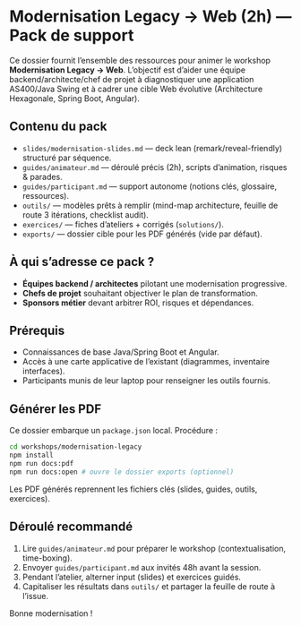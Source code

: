 # Modernisation Legacy → Web (2h) — Pack de support

Ce dossier fournit l’ensemble des ressources pour animer le workshop **Modernisation Legacy → Web**. L’objectif est d’aider une équipe backend/architecte/chef de projet à diagnostiquer une application AS400/Java Swing et à cadrer une cible Web évolutive (Architecture Hexagonale, Spring Boot, Angular).

## Contenu du pack
- `slides/modernisation-slides.md` — deck lean (remark/reveal-friendly) structuré par séquence.
- `guides/animateur.md` — déroulé précis (2h), scripts d’animation, risques & parades.
- `guides/participant.md` — support autonome (notions clés, glossaire, ressources).
- `outils/` — modèles prêts à remplir (mind-map architecture, feuille de route 3 itérations, checklist audit).
- `exercices/` — fiches d’ateliers + corrigés (`solutions/`).
- `exports/` — dossier cible pour les PDF générés (vide par défaut).

## À qui s’adresse ce pack ?
- **Équipes backend / architectes** pilotant une modernisation progressive.
- **Chefs de projet** souhaitant objectiver le plan de transformation.
- **Sponsors métier** devant arbitrer ROI, risques et dépendances.

## Prérequis
- Connaissances de base Java/Spring Boot et Angular.
- Accès à une carte applicative de l’existant (diagrammes, inventaire interfaces).
- Participants munis de leur laptop pour renseigner les outils fournis.

## Générer les PDF
Ce dossier embarque un `package.json` local. Procédure :

```bash
cd workshops/modernisation-legacy
npm install
npm run docs:pdf
npm run docs:open # ouvre le dossier exports (optionnel)
```

Les PDF générés reprennent les fichiers clés (slides, guides, outils, exercices).

## Déroulé recommandé
1. Lire `guides/animateur.md` pour préparer le workshop (contextualisation, time-boxing).
2. Envoyer `guides/participant.md` aux invités 48h avant la session.
3. Pendant l’atelier, alterner input (slides) et exercices guidés.
4. Capitaliser les résultats dans `outils/` et partager la feuille de route à l’issue.

Bonne modernisation !
